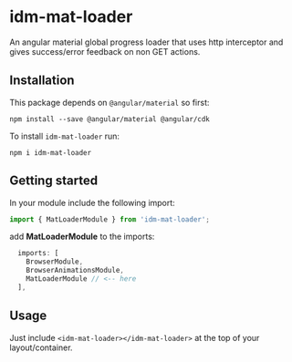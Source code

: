 # idm-mat-loader

An angular material global progress loader that uses http interceptor and gives success/error feedback on non GET actions.

## Installation

This package depends on `@angular/material` so first:
```
npm install --save @angular/material @angular/cdk
```

To install `idm-mat-loader` run:
```
npm i idm-mat-loader
```

## Getting started
In your module include the following import:
```javascript
import { MatLoaderModule } from 'idm-mat-loader';
```
add **MatLoaderModule** to the imports:
```javascript
  imports: [
    BrowserModule,
    BrowserAnimationsModule,
    MatLoaderModule // <-- here
  ],
```

## Usage

Just include `<idm-mat-loader></idm-mat-loader>` at the top of your layout/container.